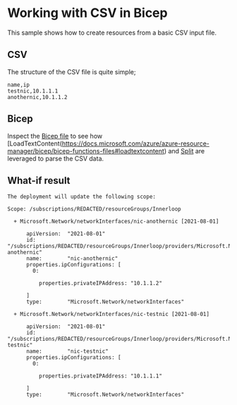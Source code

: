 # Working with CSV in Bicep

This sample shows how to create resources from a basic CSV input file.

## CSV

The structure of the CSV file is quite simple;

```csv
name,ip
testnic,10.1.1.1
anothernic,10.1.1.2
```

## Bicep 

Inspect the [Bicep file](main.bicep) to see how [LoadTextContent(https://docs.microsoft.com/azure/azure-resource-manager/bicep/bicep-functions-files#loadtextcontent) and [Split](https://docs.microsoft.com/azure/azure-resource-manager/bicep/bicep-functions-string#split) are leveraged to parse the CSV data.

## What-if result

```text
The deployment will update the following scope:

Scope: /subscriptions/REDACTED/resourceGroups/Innerloop

  + Microsoft.Network/networkInterfaces/nic-anothernic [2021-08-01]

      apiVersion:  "2021-08-01"
      id:          "/subscriptions/REDACTED/resourceGroups/Innerloop/providers/Microsoft.Network/networkInterfaces/nic-anothernic"
      name:        "nic-anothernic"
      properties.ipConfigurations: [
        0:

          properties.privateIPAddress: "10.1.1.2"

      ]
      type:        "Microsoft.Network/networkInterfaces"

  + Microsoft.Network/networkInterfaces/nic-testnic [2021-08-01]

      apiVersion:  "2021-08-01"
      id:          "/subscriptions/REDACTED/resourceGroups/Innerloop/providers/Microsoft.Network/networkInterfaces/nic-testnic"
      name:        "nic-testnic"
      properties.ipConfigurations: [
        0:

          properties.privateIPAddress: "10.1.1.1"

      ]
      type:        "Microsoft.Network/networkInterfaces"

```